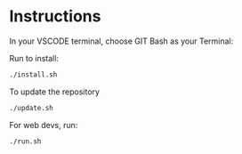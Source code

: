 # Instructions

In your VSCODE terminal, choose GIT Bash as your Terminal:

Run to install:
```bash
./install.sh
```

To update the repository
```bash
./update.sh
```

For web devs, run:
```bash
./run.sh
```


